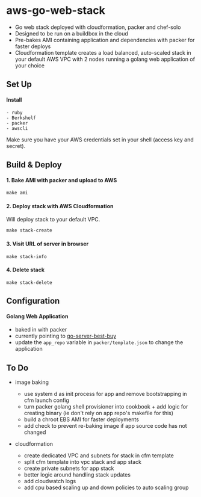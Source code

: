 # aws-go-web-stack

- Go web stack deployed with cloudformation, packer and chef-solo
- Designed to be run on a buildbox in the cloud
- Pre-bakes AMI containing application and dependencies with packer for faster deploys
- Cloudformation template creates a load balanced, auto-scaled stack in your default AWS VPC with 2 nodes running a golang web application of your choice







## Set Up

#### Install
	- ruby
	- Berkshelf
	- packer
	- awscli

Make sure you have your AWS credentials set in your shell (access key and secret).









## Build & Deploy

#### 1. Bake AMI with packer and upload to AWS
```
make ami
```

#### 2. Deploy stack with AWS Cloudformation

Will deploy stack to your default VPC.

```
make stack-create
```

#### 3. Visit URL of server in browser
```
make stack-info
```

#### 4. Delete stack
```
make stack-delete
```







## Configuration

#### Golang Web Application
- baked in with packer
- currently pointing to [go-server-best-buy](https://github.com/techjacker/go-server-best-buy)
- update the `app_repo` variable in `packer/template.json` to change the application







## To Do

- image baking
	- use system d as init process for app and remove bootstrapping in cfm launch config
	- turn packer golang shell provisioner into cookbook + add logic for creating binary (ie don't rely on app repo's makefile for this)
	- build a chroot EBS AMI for faster deployments
	- add check to prevent re-baking image if app source code has not changed

- cloudformation
	- create dedicated VPC and subnets for stack in cfm template
	- split cfm template into vpc stack and app stack
	- create private subnets for app stack
	- better logic around handling stack updates
	- add cloudwatch logs
	- add cpu based scaling up and down policies to auto scaling group
